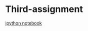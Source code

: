 # Third-assignment
[ipython notebook](https://github.com/hmsmrckova/Third-assignment/blob/master/Assignment-3%20(final).ipynb)
